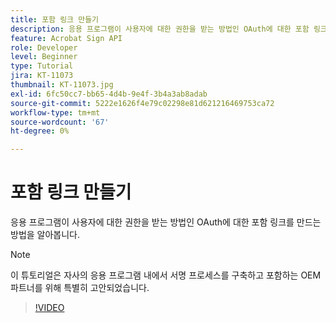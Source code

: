 ```yaml
---
title: 포함 링크 만들기
description: 응용 프로그램이 사용자에 대한 권한을 받는 방법인 OAuth에 대한 포함 링크를 만드는 방법을 알아봅니다
feature: Acrobat Sign API
role: Developer
level: Beginner
type: Tutorial
jira: KT-11073
thumbnail: KT-11073.jpg
exl-id: 6fc50cc7-bb65-4d4b-9e4f-3b4a3ab8adab
source-git-commit: 5222e1626f4e79c02298e81d621216469753ca72
workflow-type: tm+mt
source-wordcount: '67'
ht-degree: 0%

---
```


# 포함 링크 만들기

응용 프로그램이 사용자에 대한 권한을 받는 방법인 OAuth에 대한 포함 링크를 만드는 방법을 알아봅니다.

>[!NOTE]
>
>이 튜토리얼은 자사의 응용 프로그램 내에서 서명 프로세스를 구축하고 포함하는 OEM 파트너를 위해 특별히 고안되었습니다.

>[!VIDEO](https://video.tv.adobe.com/v/347349?hidetitle=true)
